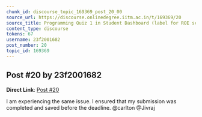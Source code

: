 ```yaml
---
chunk_id: discourse_topic_169369_post_20_00
source_url: https://discourse.onlinedegree.iitm.ac.in/t/169369/20
source_title: Programming Quiz 1 in Student Dashboard (label for ROE scores) - showing absent or incorrect
content_type: discourse
tokens: 67
username: 23f2001682
post_number: 20
topic_id: 169369
---
```


## Post #20 by 23f2001682

**Direct Link**: [Post #20](https://discourse.onlinedegree.iitm.ac.in/t/169369/20)

I am experiencing the same issue. I ensured that my submission was completed and saved before the deadline. @carlton @Jivraj
